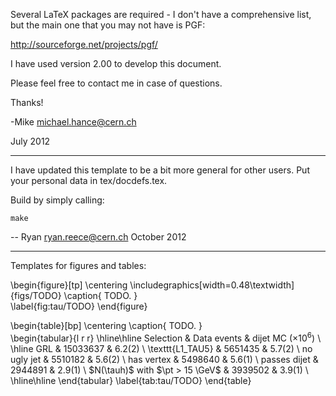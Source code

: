 
Several LaTeX packages are required - I don't have a comprehensive list, but 
the main one that you may not have is PGF:

http://sourceforge.net/projects/pgf/

I have used version 2.00 to develop this document.

Please feel free to contact me in case of questions.

Thanks!

-Mike
michael.hance@cern.ch

July 2012


-------------------------------------------------------------------------------

I have updated this template to be a bit more general for other users.  Put your
personal data in tex/docdefs.tex.

Build by simply calling:

    make

--
Ryan
ryan.reece@cern.ch
October 2012


-------------------------------------------------------------------------------

Templates for figures and tables:


\begin{figure}[tp]
    \centering
    \includegraphics[width=0.48\textwidth]{figs/TODO}
    \caption{
        TODO.
    }   
    \label{fig:tau/TODO}
\end{figure}

\begin{table}[bp]
    \centering
    \caption{
        TODO.
    }   
    \begin{tabular}{l r r}
        \hline\hline
        Selection                   & Data events & dijet MC ($\times 10^{6}$) \\
        \hline
        GRL                         &  15033637 &  6.2(2) \\
        \texttt{L1\_TAU5}           &   5651435 &  5.7(2) \\
        no ugly jet                 &   5510182 &  5.6(2) \\
        has vertex                  &   5498640 &  5.6(1) \\
        passes dijet                &   2944891 &  2.9(1) \\
        $N(\tauh)$ with $\pt > 15 \GeV$   &   3939502 &  3.9(1) \\
        \hline\hline
    \end{tabular}
    \label{tab:tau/TODO}
\end{table}

